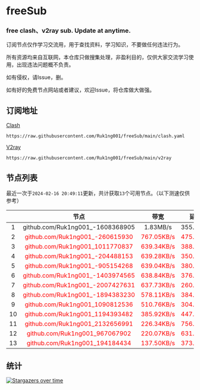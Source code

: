 # freeSub
### free clash、v2ray sub. Update at anytime.

订阅节点仅作学习交流用，用于查找资料，学习知识，不要做任何违法行为。

所有资源均来自互联网，本仓库只做搜集处理，非盈利目的，仅供大家交流学习使用，出现违法问题概不负责。

如有侵权，请Issue，删。

如有好的免费节点网站或者建议，欢迎Issue，将仓库做大做强。

## 订阅地址
[Clash](https://raw.githubusercontent.com/Ruk1ng001/freeSub/main/clash.yaml)
```
https://raw.githubusercontent.com/Ruk1ng001/freeSub/main/clash.yaml
```
[V2ray](https://raw.githubusercontent.com/Ruk1ng001/freeSub/main/v2ray)
```
https://raw.githubusercontent.com/Ruk1ng001/freeSub/main/v2ray
```

## 节点列表

最近一次于`2024-02-16 20:49:11`更新，共计获取`13`个可用节点。（以下测速仅供参考）

|  | 节点 | 带宽 | 延迟 |
|:-:|:--:|:--:|:--:|
 | 1 | github.com/Ruk1ng001_-1608368905 | 1.83MB/s | 355.00ms |
 | 2 | <font color=red>github.com/Ruk1ng001_-260615930</font> | <font color=red>767.05KB/s</font> | <font color=red>475.00ms</font> |
 | 3 | <font color=red>github.com/Ruk1ng001_1011770837</font> | <font color=red>639.34KB/s</font> | <font color=red>388.00ms</font> |
 | 4 | <font color=red>github.com/Ruk1ng001_-204488153</font> | <font color=red>639.28KB/s</font> | <font color=red>350.00ms</font> |
 | 5 | <font color=red>github.com/Ruk1ng001_-905154268</font> | <font color=red>639.04KB/s</font> | <font color=red>380.00ms</font> |
 | 6 | <font color=red>github.com/Ruk1ng001_-1403974565</font> | <font color=red>638.84KB/s</font> | <font color=red>376.00ms</font> |
 | 7 | <font color=red>github.com/Ruk1ng001_-2007427631</font> | <font color=red>637.73KB/s</font> | <font color=red>260.00ms</font> |
 | 8 | <font color=red>github.com/Ruk1ng001_-1894383230</font> | <font color=red>578.11KB/s</font> | <font color=red>384.00ms</font> |
 | 9 | <font color=red>github.com/Ruk1ng001_1090812536</font> | <font color=red>510.76KB/s</font> | <font color=red>304.00ms</font> |
 | 10 | <font color=red>github.com/Ruk1ng001_1194393482</font> | <font color=red>385.92KB/s</font> | <font color=red>447.00ms</font> |
 | 11 | <font color=red>github.com/Ruk1ng001_2132656991</font> | <font color=red>226.34KB/s</font> | <font color=red>756.00ms</font> |
 | 12 | <font color=red>github.com/Ruk1ng001_967067902</font> | <font color=red>220.07KB/s</font> | <font color=red>631.00ms</font> |
 | 13 | <font color=red>github.com/Ruk1ng001_194184434</font> | <font color=red>137.50KB/s</font> | <font color=red>373.00ms</font> |


## 统计

[![Stargazers over time](https://starchart.cc/Ruk1ng001/freeSub.svg)](https://starchart.cc/Ruk1ng001/freeSub)
